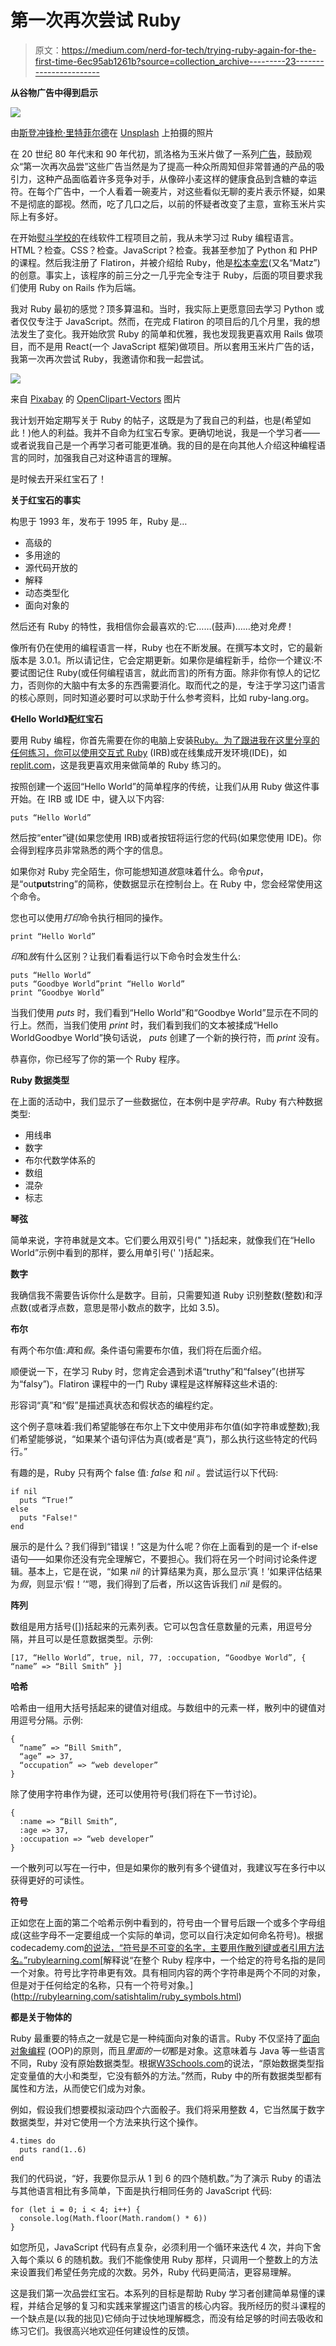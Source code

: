 # 第一次再次尝试 Ruby

> 原文：<https://medium.com/nerd-for-tech/trying-ruby-again-for-the-first-time-6ec95ab1261b?source=collection_archive---------23----------------------->

**从谷物广告中得到启示**

![](img/79daba5ea8d327a6a0780a801716a3b5.png)

由[斯登冲锋枪·里特菲尔德](https://unsplash.com/@stenslens?utm_source=unsplash&utm_medium=referral&utm_content=creditCopyText)在 [Unsplash](https://unsplash.com/s/photos/corn-flakes?utm_source=unsplash&utm_medium=referral&utm_content=creditCopyText) 上拍摄的照片

在 20 世纪 80 年代末和 90 年代初，凯洛格为玉米片做了一系列[广告](https://adage.com/videos/kelloggs-corn-flakes-taste-corn-flakes/1090#:~:text=Corn%20Flakes%20were%20so%20familiar,again%20for%20the%20first%20time.%22)，鼓励观众“第一次再次品尝”这些广告当然是为了提高一种众所周知但非常普通的产品的吸引力，这种产品面临着许多竞争对手，从像碎小麦这样的健康食品到含糖的幸运符。在每个广告中，一个人看着一碗麦片，对这些看似无聊的麦片表示怀疑，如果不是彻底的鄙视。然而，吃了几口之后，以前的怀疑者改变了主意，宣称玉米片实际上有多好。

在开始[熨斗学校的](https://flatironschool.com/)在线软件工程项目之前，我从未学习过 Ruby 编程语言。HTML？检查。CSS？检查。JavaScript？检查。我甚至参加了 Python 和 PHP 的课程。然后我注册了 Flatiron，并被介绍给 Ruby，他是[松本幸宏](https://en.wikipedia.org/wiki/Yukihiro_Matsumoto)(又名“Matz”)的创意。事实上，该程序的前三分之一几乎完全专注于 Ruby，后面的项目要求我们使用 Ruby on Rails 作为后端。

我对 Ruby 最初的感觉？顶多算温和。当时，我实际上更愿意回去学习 Python 或者仅仅专注于 JavaScript。然而，在完成 Flatiron 的项目后的几个月里，我的想法发生了变化。我开始欣赏 Ruby 的简单和优雅，我也发现我更喜欢用 Rails 做项目，而不是用 React(一个 JavaScript 框架)做项目。所以套用玉米片广告的话，我第一次再次尝试 Ruby，我邀请你和我一起尝试。

![](img/546b4b1466a082e0f83ca4ea407d70cd.png)

来自 [Pixabay](https://pixabay.com/) 的 [OpenClipart-Vectors](https://pixabay.com/users/openclipart-vectors-30363/?utm_source=link-attribution&amp;utm_medium=referral&amp;utm_campaign=image&amp;utm_content=160778) 图片

我计划开始定期写关于 Ruby 的帖子，这既是为了我自己的利益，也是(希望如此！)他人的利益。我并不自命为红宝石专家。更确切地说，我是一个学习者——或者说我自己是一个再学习者可能更准确。我的目的是在向其他人介绍这种编程语言的同时，加强我自己对这种语言的理解。

是时候去开采红宝石了！

**关于红宝石的事实**

构思于 1993 年，发布于 1995 年，Ruby 是…

*   高级的
*   多用途的
*   源代码开放的
*   解释
*   动态类型化
*   面向对象的

然后还有 Ruby 的特性，我相信你会最喜欢的:它……(鼓声)……绝对*免费*！

像所有仍在使用的编程语言一样，Ruby 也在不断发展。在撰写本文时，它的最新版本是 3.0.1。所以请记住，它会定期更新。如果你是编程新手，给你一个建议:不要试图记住 Ruby(或任何编程语言，就此而言)的所有方面。除非你有惊人的记忆力，否则你的大脑中有太多的东西需要消化。取而代之的是，专注于学习这门语言的核心原则，同时知道必要时可以求助于什么参考资料，比如 ruby-lang.org。

**《Hello World》配红宝石**

要用 Ruby 编程，你首先需要在你的电脑上安装[Ruby。为了跟进我在这里分享的任何练习，你可以使用](https://www.ruby-lang.org/en/documentation/installation/)[交互式 Ruby](https://www.digitalocean.com/community/tutorials/how-to-use-irb-to-explore-ruby) (IRB)或在线集成开发环境(IDE)，如[replit.com](https://replit.com/)，这是我更喜欢用来做简单的 Ruby 练习的。

按照创建一个返回“Hello World”的简单程序的传统，让我们从用 Ruby 做这件事开始。在 IRB 或 IDE 中，键入以下内容:

```
puts “Hello World”
```

然后按“enter”键(如果您使用 IRB)或者按钮将运行您的代码(如果您使用 IDE)。你会得到程序员非常熟悉的两个字的信息。

如果你对 Ruby 完全陌生，你可能想知道*放*意味着什么。命令*put*，是“out**put**string”的简称，使数据显示在控制台上。在 Ruby 中，您会经常使用这个命令。

您也可以使用*打印*命令执行相同的操作。

```
print “Hello World”
```

*印*和*放*有什么区别？让我们看看运行以下命令时会发生什么:

```
puts “Hello World”
puts “Goodbye World”print “Hello World”
print “Goodbye World”
```

当我们使用 *puts* 时，我们看到“Hello World”和“Goodbye World”显示在不同的行上。然而，当我们使用 *print* 时，我们看到我们的文本被揉成“Hello WorldGoodbye World”换句话说， *puts* 创建了一个新的换行符，而 *print* 没有。

恭喜你，你已经写了你的第一个 Ruby 程序。

**Ruby 数据类型**

在上面的活动中，我们显示了一些数据位，在本例中是*字符串*。Ruby 有六种数据类型:

*   用线串
*   数字
*   布尔代数学体系的
*   数组
*   混杂
*   标志

**琴弦**

简单来说，字符串就是文本。它们要么用双引号(" ")括起来，就像我们在“Hello World”示例中看到的那样，要么用单引号(' ')括起来。

**数字**

我确信我不需要告诉你什么是数字。目前，只需要知道 Ruby 识别整数(整数)和浮点数(或者浮点数，意思是带小数点的数字，比如 3.5)。

**布尔**

有两个布尔值:*真*和*假*。条件语句需要布尔值，我们将在后面介绍。

顺便说一下，在学习 Ruby 时，您肯定会遇到术语“truthy”和“falsey”(也拼写为“falsy”)。Flatiron 课程中的一门 Ruby 课程是这样解释这些术语的:

形容词“真”和“假”是描述真状态和假状态的编程约定。

这个例子意味着:我们希望能够在布尔上下文中使用非布尔值(如字符串或整数);我们希望能够说，“如果某个语句评估为真(或者是“真”)，那么执行这些特定的代码行。”

有趣的是，Ruby 只有两个 false 值: *false* 和 *nil* 。尝试运行以下代码:

```
if nil
  puts “True!”
else
  puts "False!"
end
```

展示的是什么？我们得到“错误！”这是为什么呢？你在上面看到的是一个 if-else 语句——如果你还没有完全理解它，不要担心。我们将在另一个时间讨论条件逻辑。基本上，它是在说，“如果 *nil* 的计算结果为真，那么显示‘真！’如果评估结果为*假*，则显示‘假！’“嗯，我们得到了后者，所以这告诉我们 *nil* 是假的。

**阵列**

数组是用方括号([])括起来的元素列表。它可以包含任意数量的元素，用逗号分隔，并且可以是任意数据类型。示例:

```
[17, “Hello World”, true, nil, 77, :occupation, “Goodbye World”, { “name” => “Bill Smith” }]
```

**哈希**

哈希由一组用大括号括起来的键值对组成。与数组中的元素一样，散列中的键值对用逗号分隔。示例:

```
{
  “name” => “Bill Smith”,
  “age” => 37,
  “occupation” => “web developer”
}
```

除了使用字符串作为键，还可以使用符号(我们将在下一节讨论)。

```
{
  :name => “Bill Smith”,
  :age => 37,
  :occupation => “web developer”
}
```

一个散列可以写在一行中，但是如果你的散列有多个键值对，我建议写在多行中以获得更好的可读性。

**符号**

正如您在上面的第二个哈希示例中看到的，符号由一个冒号后跟一个或多个字母组成(这些字母不一定要组成一个实际的单词，您可以自行决定如何命名符号)。根据 codecademy.com[的说法，“符号是不可变的名字，主要用作散列键或者引用方法名。”rubylearning.com](https://www.codecademy.com/learn/learn-ruby/modules/learn-ruby-hashes-and-symbols-u#:~:text=In%20Ruby%2C%20symbols%20are%20immutable,or%20for%20referencing%20method%20names.&text=Recall%20that%20hashes%20are%20collections,a%20unique%20key%20is%20associate%E2%80%A6&text=We%20can%20also%20iterate%20over,each%20method.)[解释说“在整个 Ruby 程序中，一个给定的符号名指的是同一个对象。符号比字符串更有效。具有相同内容的两个字符串是两个不同的对象，但是对于任何给定的名称，只有一个符号对象。](http://rubylearning.com/satishtalim/ruby_symbols.html)

**都是关于物体的**

Ruby 最重要的特点之一就是它是一种纯面向对象的语言。Ruby 不仅坚持了[面向对象编程](https://www.youtube.com/watch?v=m_MQYyJpIjg) (OOP)的原则，而且*里面的一切*都是对象。这意味着与 Java 等一些语言不同，Ruby 没有原始数据类型。根据[W3Schools.com](https://www.w3schools.com/java/java_data_types.asp)的说法，“原始数据类型指定变量值的大小和类型，它没有额外的方法。”然而，Ruby 中的所有数据类型都有属性和方法，从而使它们成为对象。

例如，假设我们想要模拟滚动四个六面骰子。我们将采用整数 4，它当然属于数字数据类型，并对它使用一个方法来执行这个操作。

```
4.times do
  puts rand(1..6)
end
```

我们的代码说，“好，我要你显示从 1 到 6 的四个随机数。”为了演示 Ruby 的语法与其他语言相比有多简单，下面是执行相同任务的 JavaScript 代码:

```
for (let i = 0; i < 4; i++) {
  console.log(Math.floor(Math.random() * 6))
}
```

如您所见，JavaScript 代码有点复杂，必须利用一个循环来迭代 4 次，并向下舍入每个乘以 6 的随机数。我们不能像使用 Ruby 那样，只调用一个整数上的方法来设置我们希望任务完成的次数。另外，Ruby 代码更简洁，更容易理解。

这是我们第一次品尝红宝石。本系列的目标是帮助 Ruby 学习者创建简单易懂的课程，并结合足够的复习和实践来掌握这门语言的核心内容。我所经历的熨斗课程的一个缺点是(以我的拙见)它倾向于过快地理解概念，而没有给足够的时间去吸收和练习它们。我很高兴地欢迎任何建设性的反馈。